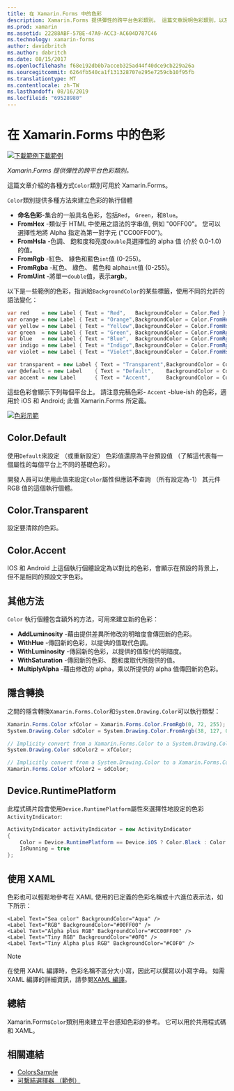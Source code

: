 ```yaml
---
title: 在 Xamarin.Forms 中的色彩
description: Xamarin.Forms 提供彈性的跨平台色彩類別。 這篇文章說明色彩類別，以及如何使用它所提供的功能。
ms.prod: xamarin
ms.assetid: 22288ABF-57BE-47A9-ACC3-AC604D787C46
ms.technology: xamarin-forms
author: davidbritch
ms.author: dabritch
ms.date: 08/15/2017
ms.openlocfilehash: f68e192db0b7acceb325ad44f40dce9cb229a26a
ms.sourcegitcommit: 6264fb540ca1f131328707e295e7259cb10f95fb
ms.translationtype: MT
ms.contentlocale: zh-TW
ms.lasthandoff: 08/16/2019
ms.locfileid: "69528980"
---
```

# <a name="colors-in-xamarinforms"></a>在 Xamarin.Forms 中的色彩

[![下載範例](~/media/shared/download.png)下載範例](https://docs.microsoft.com/samples/xamarin/xamarin-forms-samples/workingwithcolors)

_Xamarin.Forms 提供彈性的跨平台色彩類別。_

這篇文章介紹的各種方式`Color`類別可用於 Xamarin.Forms。

`Color`類別提供多種方法來建立色彩的執行個體

- **命名色彩**-集合的一般具名色彩，包括`Red`， `Green`，和`Blue`。
- **FromHex** -類似于 HTML 中使用之語法的字串值, 例如 "00FF00"。 您可以選擇性地將 Alpha 指定為第一對字元 ("CC00FF00")。
- **FromHsla** -色調、 飽和度和亮度`double`具選擇性的 alpha 值 (介於 0.0-1.0) 的值。
- **FromRgb** -紅色、 綠色和藍色`int`值 (0-255)。
- **FromRgba** -紅色、 綠色、 藍色和 alpha`int`值 (0-255)。
- **FromUint** -將單一`double`值，表示**argb**。

以下是一些範例的色彩，指派給`BackgroundColor`的某些標籤，使用不同的允許的語法變化：

```csharp
var red    = new Label { Text = "Red",   BackgroundColor = Color.Red };
var orange = new Label { Text = "Orange",BackgroundColor = Color.FromHex("FF6A00") };
var yellow = new Label { Text = "Yellow",BackgroundColor = Color.FromHsla(0.167, 1.0, 0.5, 1.0) };
var green  = new Label { Text = "Green", BackgroundColor = Color.FromRgb (38, 127, 0) };
var blue   = new Label { Text = "Blue",  BackgroundColor = Color.FromRgba(0, 38, 255, 255) };
var indigo = new Label { Text = "Indigo",BackgroundColor = Color.FromRgb (0, 72, 255) };
var violet = new Label { Text = "Violet",BackgroundColor = Color.FromHsla(0.82, 1, 0.25, 1) };

var transparent = new Label { Text = "Transparent",BackgroundColor = Color.Transparent };
var @default = new Label    { Text = "Default",    BackgroundColor = Color.Default };
var accent = new Label      { Text = "Accent",     BackgroundColor = Color.Accent };
```

這些色彩會顯示下列每個平台上。 請注意完稿色彩- `Accent` -blue-ish 的色彩，適用於 iOS 和 Android; 此值 Xamarin.Forms 所定義。

 [![色彩示範](colors-images/colors-sml.png "色彩示範")](colors-images/colors.png#lightbox "色彩示範")

## <a name="colordefault"></a>Color.Default

使用`Default`來設定 （或重新設定） 色彩值還原為平台預設值 （了解這代表每一個屬性的每個平台上不同的基礎色彩）。

開發人員可以使用此值來設定`Color`屬性但應該**不**查詢 （所有設定為-1） 其元件 RGB 值的這個執行個體。

## <a name="colortransparent"></a>Color.Transparent

設定要清除的色彩。

## <a name="coloraccent"></a>Color.Accent

IOS 和 Android 上這個執行個體設定為以對比的色彩，會顯示在預設的背景上，但不是相同的預設文字色彩。

## <a name="additional-methods"></a>其他方法

`Color` 執行個體包含額外的方法，可用來建立新的色彩：

- **AddLuminosity** -藉由提供差異所修改的明暗度會傳回新的色彩。
- **WithHue** -傳回新的色彩，以提供的值取代色調。
- **WithLuminosity** -傳回新的色彩，以提供的值取代的明暗度。
- **WithSaturation** -傳回新的色彩、 飽和度取代所提供的值。
- **MultiplyAlpha** -藉由修改的 alpha，乘以所提供的 alpha 值傳回新的色彩。

## <a name="implicit-conversions"></a>隱含轉換

之間的隱含轉換`Xamarin.Forms.Color`和`System.Drawing.Color`可以執行類型：

```csharp
Xamarin.Forms.Color xfColor = Xamarin.Forms.Color.FromRgb(0, 72, 255);
System.Drawing.Color sdColor = System.Drawing.Color.FromArgb(38, 127, 0);

// Implicity convert from a Xamarin.Forms.Color to a System.Drawing.Color
System.Drawing.Color sdColor2 = xfColor;

// Implicitly convert from a System.Drawing.Color to a Xamarin.Forms.Color
Xamarin.Forms.Color xfColor2 = sdColor;
```

## <a name="deviceruntimeplatform"></a>Device.RuntimePlatform

此程式碼片段會使用`Device.RuntimePlatform`屬性來選擇性地設定的色彩`ActivityIndicator`:

```csharp
ActivityIndicator activityIndicator = new ActivityIndicator
{
    Color = Device.RuntimePlatform == Device.iOS ? Color.Black : Color.Default,
    IsRunning = true
};
```

## <a name="using-from-xaml"></a>使用 XAML

色彩也可以輕鬆地參考在 XAML 使用的已定義的色彩名稱或十六進位表示法，如下所示：

```xaml
<Label Text="Sea color" BackgroundColor="Aqua" />
<Label Text="RGB" BackgroundColor="#00FF00" />
<Label Text="Alpha plus RGB" BackgroundColor="#CC00FF00" />
<Label Text="Tiny RGB" BackgroundColor="#0F0" />
<Label Text="Tiny Alpha plus RGB" BackgroundColor="#C0F0" />
```

> [!NOTE]
> 在使用 XAML 編譯時，色彩名稱不區分大小寫，因此可以撰寫以小寫字母。 如需 XAML 編譯的詳細資訊，請參閱[XAML 編譯](~/xamarin-forms/xaml/xamlc.md)。

## <a name="summary"></a>總結

Xamarin.Forms`Color`類別用來建立平台感知色彩的參考。 它可以用於共用程式碼和 XAML。


## <a name="related-links"></a>相關連結

- [ColorsSample](https://docs.microsoft.com/samples/xamarin/xamarin-forms-samples/workingwithcolors)
- [可繫結選擇器 （範例）](https://docs.microsoft.com/samples/xamarin/xamarin-forms-samples/userinterface-bindablepicker)
